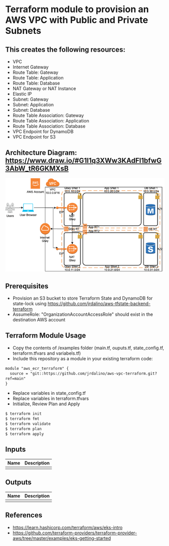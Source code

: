 # Terraform module to provision an AWS VPC with Public and Private Subnets

## This creates the following resources:
- VPC
- Internet Gateway
- Route Table: Gateway
- Route Table: Application
- Route Table: Database
- NAT Gateway or NAT Instance
- Elastic IP
- Subnet: Gateway
- Subnet: Application
- Subnet: Database
- Route Table Association: Gateway
- Route Table Association: Application
- Route Table Association: Database
- VPC Endpoint for DynamoDB
- VPC Endpoint for S3

## Architecture Diagram: https://www.draw.io/#G1I1q3XWw3KAdFl1bfwG3AbW_tR6GKMXsB
![Image description](https://github.com/jrdalino/aws-vpc-terraform/blob/master/images/aws_vpc_architecture_diagram.png)

## Prerequisites
- Provision an S3 bucket to store Terraform State and DynamoDB for state-lock using https://github.com/jrdalino/aws-tfstate-backend-terraform
- AssumeRole: "OrganizationAccountAccessRole" should exist in the destination AWS account

## Terraform Module Usage
- Copy the contents of /examples folder (main.tf, ouputs.tf, state_config.tf, terraform.tfvars and variabels.tf)
- Include this repository as a module in your existing terraform code:
```
module "aws_ecr_terraform" {
  source = "git::https://github.com/jrdalino/aws-vpc-terraform.git?ref=main"
}
```
- Replace variables in state_config.tf
- Replace variables in terraform.tfvars
- Initialize, Review Plan and Apply
```
$ terraform init
$ terraform fmt
$ terraform validate
$ terraform plan
$ terraform apply
```

## Inputs
| Name | Description |
|------|-------------|
| | |

## Outputs
| Name | Description |
|------|-------------|
| | |

## References
- https://learn.hashicorp.com/terraform/aws/eks-intro
- https://github.com/terraform-providers/terraform-provider-aws/tree/master/examples/eks-getting-started